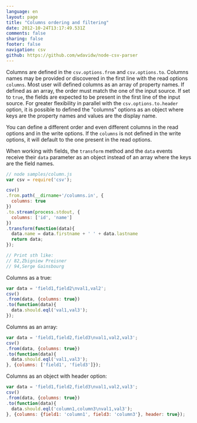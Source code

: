```yaml
---
language: en
layout: page
title: "Columns ordering and filtering"
date: 2012-10-24T13:17:49.531Z
comments: false
sharing: false
footer: false
navigation: csv
github: https://github.com/wdavidw/node-csv-parser
---
```


Columns are defined in the `csv.options.from` and `csv.options.to`.
Columns names may be provided or discovered in the first line with the 
read options `columns`. Most user will defined columns as an
array of property names. If defined as an array, the order must match 
the one of the input source. If set to `true`, the fields are 
expected to be present in the first line of the input source. For greater 
flexibility in parallel with the `csv.options.to.header` option,
it is possible to defined the "columns" options as an object where keys 
are the property names and values are the display name.

You can define a different order and even different columns in the 
read options and in the write options. If the `columns` is not defined 
in the write options, it will default to the one present in the read options. 

When working with fields, the `transform` method and the `data` 
events receive their `data` parameter as an object instead of an 
array where the keys are the field names.

```javascript
// node samples/column.js
var csv = require('csv');

csv()
.from.path(__dirname+'/columns.in', {
  columns: true
})
.to.stream(process.stdout, {
  columns: ['id', 'name']
})
.transform(function(data){
  data.name = data.firstname + ' ' + data.lastname
  return data;
});

// Print sth like:
// 82,Zbigniew Preisner
// 94,Serge Gainsbourg
```

Columns as a true:

```javascript
var data = 'field1,field2\nval1,val2';
csv()
.from(data, {columns: true})
.to(function(data){
  data.should.eql('val1,val3');
});
```

Columns as an array:

```javascript
var data = 'field1,field2,field3\nval1,val2,val3';
csv()
.from(data, {columns: true})
.to(function(data){
  data.should.eql('val1,val3');
}, {columns: ['field1', 'field3']});
```

Columns as an object with header option:

```javascript
var data = 'field1,field2,field3\nval1,val2,val3';
csv()
.from(data, {columns: true})
.to(function(data){
  data.should.eql('column1,column3\nval1,val3');
}, {columns: {field1: 'column1', field3: 'column3'}, header: true});
```


